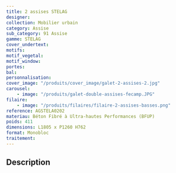 ```yaml
---
title: 2 assises STELAG
designer:
collection: Mobilier urbain
category: Assise
sub_category: 91 Assise
gamme: STELAG
cover_undertext:
motifs:
motif_vegetal:
motif_window:
portes:
bal:
personnalisation:
cover_image: "/produits/cover_image/galet-2-assises-2.jpg"
carousel:
    - image: "/produits/galet-double-assises-fecamp.JPG"
filaire:
    - image: "/produits/filaires/filaire-2-assises-basses.png"
reference: AGSTELA0202
materiau: Béton Fibré à Ultra-hautes Performances (BFUP)
poids: 411
dimensions: L1805 x P1260 H762
format: Monobloc
traitement:
---
```


## Description
